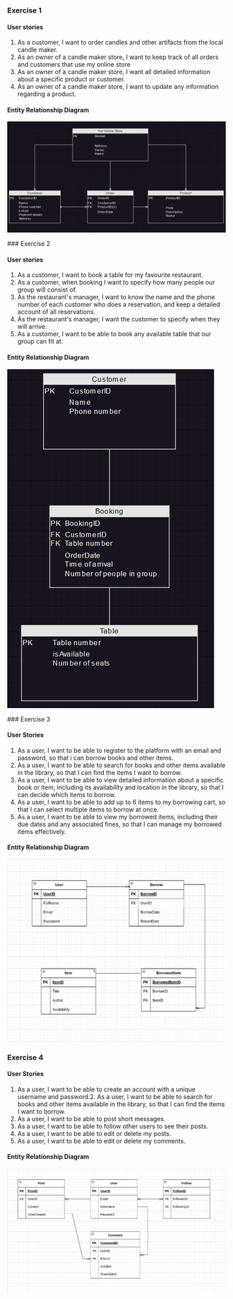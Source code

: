 <p>

### Exercise 1


#### User stories

1. As a customer, I want to order candles and other artifacts from the local candle maker.
2. As an owner of a candle maker store, I want to keep track of all orders and customers that use my online store
3. As an owner of a candle maker store, I want all detailed information about a specific product or customer.
4. As an owner of a candle maker store, I want to update any information regarding a product.

#### Entity Relationship Diagram

![exercise1-uml.png](assets%2Fexercise1-uml.png)

</p>

<p> 
### Exercise 2

#### User stories
1. As a customer, I want to book a table for my favourite restaurant.
2. As a customer, when booking I want to specify how many people our group will consist of.
3. As the restaurant's manager, I want to know the name and the phone number of each customer who does a reservation, and keep a detailed account of all reservations.
4. As the restaurant's manager, I want the customer to specify when they will arrive.
5. As a customer, I want to be able to book any available table that our group can fit at.


#### Entity Relationship Diagram

![exercise2-uml.png](assets%2Fexercise2-uml.png)
</p>
<p>
### Exercise 3

#### User Stories

1. As a user, I want to be able to register to the platform with an email and password, so that i can borrow books and other items.
2. As a user, I want to be able to search for books and other items available in the library, so that I can find the items I want to borrow.
3. As a user, I want to be able to view detailed information about a specific book or item, including its availability and location in the library, so that I can decide which items to borrow.
4. As a user, I want to be able to add up to 6 items to my borrowing cart, so that I can select multiple items to borrow at once.
5. As a user, I want to be able to view my borrowed items, including their due dates and any associated fines, so that I can manage my borrowed items effectively.


#### Entity Relationship Diagram

![](assets/exercise3-uml.png)

</p>

<p> 

### Exercise 4

#### User Stories

1. As a user, I want to be able to create an account with a unique username and password.2. As a user, I want to be able to search for books and other items available in the library, so that I can find the items I want to borrow.
2. As a user, I want to be able to post short messages.
3. As a user, I want to be able to follow other users to see their posts.
4. As a user, I want to be able to edit or delete my posts.
5. As a user, I want to be able to edit or delete my comments.

#### Entity Relationship Diagram

![](assets/exercise4-uml.png)
</p>